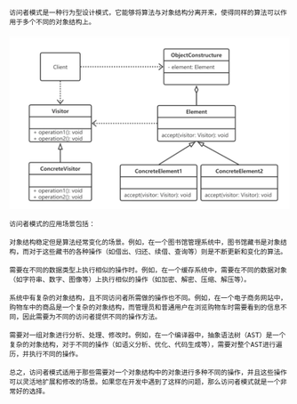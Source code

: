     访问者模式是一种行为型设计模式，它能够将算法与对象结构分离开来，使得同样的算法可以作用于多个不同的对象结构上。
![img.png](img.png)
    
    访问者模式的应用场景包括：

    对象结构稳定但是算法经常变化的场景。例如，在一个图书馆管理系统中，图书馆藏书是对象结构，而对于这些藏书的各种操作（如借出、归还、续借、查询等）则是不断更新和变化的算法。

    需要在不同的数据类型上执行相似的操作时。例如，在一个缓存系统中，需要在不同的数据对象（如字符串、数字、图像等）上执行相似的操作（如加密、解密、压缩、解压等）。

    系统中有复杂的对象结构，且不同访问者所需做的操作也不同。例如，在一个电子商务网站中，购物车中的商品是一个复杂的对象结构，而管理员和普通用户在浏览购物车时需要看到的信息不同，因此需要为不同的访问者提供不同的操作方法。

    需要对一组对象进行分析、处理、修改时。例如，在一个编译器中，抽象语法树（AST）是一个复杂的对象结构，对于不同的操作（如语义分析、优化、代码生成等），需要对整个AST进行遍历，并执行不同的操作。

    总之，访问者模式适用于那些需要对一个对象结构中的对象进行多种不同的操作，并且这些操作可以灵活地扩展和修改的场景。如果您在开发中遇到了这样的问题，那么访问者模式就是一个非常好的选择。
